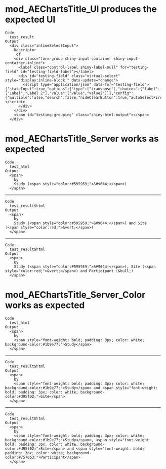 # mod_AEChartsTitle_UI produces the expected UI

    Code
      test_result
    Output
      <div class="inlineSelectInput">
        Descriptor
         of 
        <div class="form-group shiny-input-container shiny-input-container-inline">
          <label class="control-label shiny-label-null" for="testing-field" id="testing-field-label"></label>
          <div id="testing-field" class="virtual-select" style="display:inline-block;" data-update="change">
            <script type="application/json" data-for="testing-field">{"stateInput":true,"options":{"type":["transpose"],"choices":{"label":["Label","Label 2"],"value":["value","value2"]}},"config":{"multiple":false,"search":false,"hideClearButton":true,"autoSelectFirstOption":true,"showSelectedOptionsFirst":false,"showValueAsTags":false,"optionsCount":10,"noOfDisplayValues":50,"allowNewOption":false,"disableSelectAll":true,"disableOptionGroupCheckbox":true,"disabled":false}}</script>
          </div>
        </div>
        <span id="testing-grouping" class="shiny-html-output"></span>
      </div>

# mod_AEChartsTitle_Server works as expected

    Code
      test_html
    Output
      <span>
        by
        Study (<span style="color:#595959;">&#9644;</span>)
      </span>

---

    Code
      test_result$html
    Output
      <span>
        by
        Study (<span style="color:#595959;">&#9644;</span>) and Site (<span style="color:red;">&vert;</span>)
      </span>

---

    Code
      test_result$html
    Output
      <span>
        by
        Study (<span style="color:#595959;">&#9644;</span>), Site (<span style="color:red;">&vert;</span>) and Participant (&bull;)
      </span>

# mod_AEChartsTitle_Server_Color works as expected

    Code
      test_html
    Output
      <span>
        by
        <span style="font-weight: bold; padding: 3px; color: white; background-color:#1b9e77;">Study</span>
      </span>

---

    Code
      test_result$html
    Output
      <span>
        by
        <span style="font-weight: bold; padding: 3px; color: white; background-color:#1b9e77;">Study</span> and <span style="font-weight: bold; padding: 3px; color: white; background-color:#d95f02;">Site</span>
      </span>

---

    Code
      test_result$html
    Output
      <span>
        by
        <span style="font-weight: bold; padding: 3px; color: white; background-color:#1b9e77;">Study</span>, <span style="font-weight: bold; padding: 3px; color: white; background-color:#d95f02;">Site</span> and <span style="font-weight: bold; padding: 3px; color: white; background-color:#7570b3;">Participant</span>
      </span>

